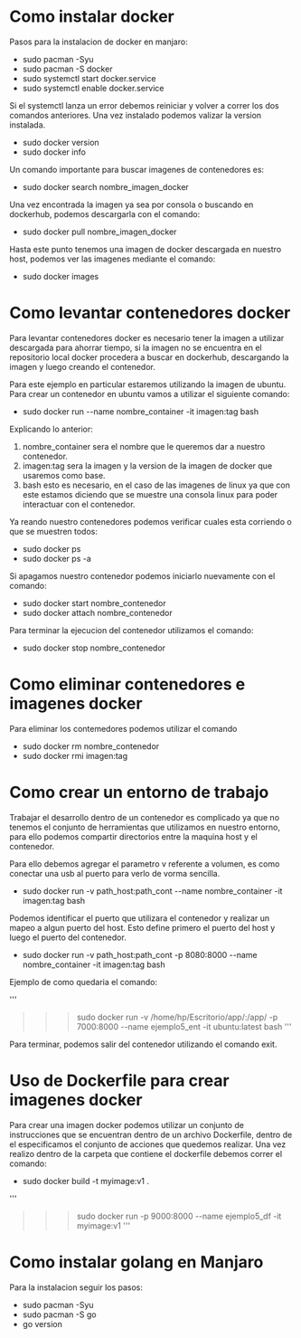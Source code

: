 # Como instalar docker
Pasos para la instalacion de docker en manjaro:

- sudo pacman -Syu
- sudo pacman -S docker
- sudo systemctl start docker.service
- sudo systemctl enable docker.service

Si el systemctl lanza un error debemos reiniciar y volver a correr los dos comandos anteriores. Una vez instalado podemos valizar la version instalada.

- sudo docker version
- sudo docker info

Un comando importante para buscar imagenes de contenedores es:

- sudo docker search nombre_imagen_docker

Una vez encontrada la imagen ya sea por consola o buscando en dockerhub, podemos descargarla con el comando:

- sudo docker pull nombre_imagen_docker

Hasta este punto tenemos una imagen de docker descargada en nuestro host, podemos ver las imagenes mediante el comando:

- sudo docker images

# Como levantar contenedores docker

Para levantar contenedores docker es necesario tener la imagen a utilizar descargada para ahorrar tiempo, si la imagen no se encuentra en el repositorio local docker procedera a buscar en dockerhub, descargando la imagen y luego creando el contenedor.

Para este ejemplo en particular estaremos utilizando la imagen de ubuntu. Para crear un contenedor en ubuntu vamos a utilizar el siguiente comando:

- sudo docker run --name nombre_container -it imagen:tag bash

Explicando lo anterior:
1. nombre_container sera el nombre que le queremos dar a nuestro contenedor.
2. imagen:tag sera la imagen y la version de la imagen de docker que usaremos como base.
3. bash esto es necesario, en el caso de las imagenes de linux ya que con este estamos diciendo que se muestre una consola linux para poder interactuar con el contenedor.


Ya reando nuestro contenedores podemos verificar cuales esta corriendo o que se muestren todos:

- sudo docker ps
- sudo docker ps -a

Si apagamos nuestro contenedor podemos iniciarlo nuevamente con el comando:
- sudo docker start nombre_contenedor
- sudo docker attach nombre_contenedor

Para terminar la ejecucion del contenedor utilizamos el comando:

- sudo docker stop nombre_contenedor


# Como eliminar contenedores e imagenes docker
Para eliminar los contemedores podemos utilizar el comando

- sudo docker rm nombre_contenedor
- sudo docker rmi imagen:tag


# Como crear un entorno de trabajo
Trabajar el desarrollo dentro de un contenedor es complicado ya que no tenemos el conjunto de herramientas que utilizamos en nuestro entorno, para ello podemos compartir directorios entre la maquina host y el contenedor.

Para ello debemos agregar el parametro v referente a volumen, es como conectar una usb al puerto para verlo de vorma sencilla.

- sudo docker run -v path_host:path_cont --name nombre_container -it imagen:tag bash


Podemos identificar el puerto que utilizara el contenedor y realizar un mapeo a algun puerto del host. Esto define primero el puerto del host y luego el puerto del contenedor.

- sudo docker run -v path_host:path_cont -p 8080:8000 --name nombre_container -it imagen:tag bash


Ejemplo de como quedaria el comando:

'''
>>> sudo docker run -v /home/hp/Escritorio/app/:/app/ -p 7000:8000 --name ejemplo5_ent -it ubuntu:latest bash
'''

Para terminar, podemos salir del contenedor utilizando el comando exit.


# Uso de Dockerfile para crear imagenes docker
Para crear una imagen docker podemos utilizar un conjunto de instrucciones que se encuentran dentro de un archivo Dockerfile, dentro de el especificamos el conjunto de acciones que quedemos realizar. Una vez realizo dentro de la carpeta que contiene el dockerfile debemos correr el comando:

- sudo docker build -t myimage:v1 .

'''
>>> sudo docker run -p 9000:8000 --name ejemplo5_df -it myimage:v1
'''

# Como instalar golang en Manjaro
Para la instalacion seguir los pasos:
- sudo pacman -Syu
- sudo pacman -S go
- go version